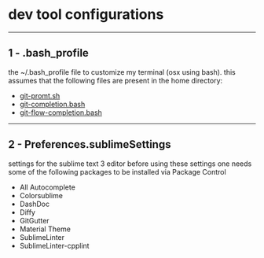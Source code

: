 

# dev tool configurations
___
## 1 - .bash_profile
the  ~/.bash_profile file to customize my terminal (osx using bash).
this assumes that the following files are present in the home directory:
- [git-promt.sh](https://github.com/git/git/blob/master/contrib/completion/git-prompt.sh)
- [git-completion.bash](https://github.com/git/git/blob/master/contrib/completion/git-completion.bash)
- [git-flow-completion.bash](https://github.com/bobthecow/git-flow-completion/blob/master/git-flow-completion.bash)

___
## 2 - Preferences.sublimeSettings
settings for the sublime text 3 editor
before using these settings one needs some of the following packages to be installed via Package Control
- All Autocomplete
- Colorsublime
- DashDoc
- Diffy
- GitGutter
- Material Theme
- SublimeLinter
- SublimeLinter-cpplint
